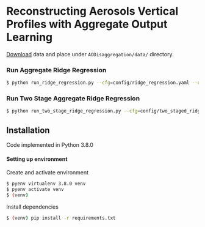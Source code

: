 # Reconstructing Aerosols Vertical Profiles with Aggregate Output Learning

[Download](https://www.dropbox.com/s/4xtunj7h4ufxz7y/final_dataset_lat_321_lon_321_t_6_01_2007.nc?dl=0) data and place under `AODisaggregation/data/` directory.

### Run Aggregate Ridge Regression

```bash
$ python run_ridge_regression.py --cfg=config/ridge_regression.yaml --o=my/output/dir --plot
```

### Run Two Stage Aggregate Ridge Regression

```bash
$ python run_two_stage_ridge_regression.py --cfg=config/two_staged_ridge_regression.yaml --o=my/output/dir --plot
```


## Installation

Code implemented in Python 3.8.0

#### Setting up environment

Create and activate environment
```bash
$ pyenv virtualenv 3.8.0 venv
$ pyenv activate venv
$ (venv)
```

Install dependencies
```bash
$ (venv) pip install -r requirements.txt
```
